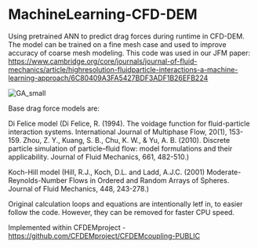 # MachineLearning-CFD-DEM
Using pretrained ANN to predict drag forces during runtime in CFD-DEM. The model can be trained on a fine mesh case and used to improve accuracy of coarse mesh modeling. 
This code was used in our JFM paper: https://www.cambridge.org/core/journals/journal-of-fluid-mechanics/article/highresolution-fluidparticle-interactions-a-machine-learning-approach/6C80409A3FA5427BDF3ADF1B26EFB224

![GA_small](https://user-images.githubusercontent.com/53912571/159571088-783bb9e3-681d-42ef-a079-6fbcdb6636cf.jpg)

Base drag force models are:

Di Felice model (Di Felice, R. (1994). The voidage function for fluid-particle interaction systems. International Journal of Multiphase Flow, 20(1), 153-159.
Zhou, Z. Y., Kuang, S. B., Chu, K. W., & Yu, A. B. (2010). Discrete particle simulation of particle–fluid flow: model formulations and their applicability. Journal of Fluid Mechanics, 661, 482-510.)

Koch-Hill model (Hill, R.J., Koch, D.L. and Ladd, A.J.C. (2001) Moderate-Reynolds-Number Flows in Ordered and Random Arrays of Spheres. Journal of Fluid Mechanics, 448, 243-278.)

Original calculation loops and equations are intentionally letf in, to easier follow the code. However, they can be removed for faster CPU speed.

Implemented within CFDEMproject - https://github.com/CFDEMproject/CFDEMcoupling-PUBLIC


